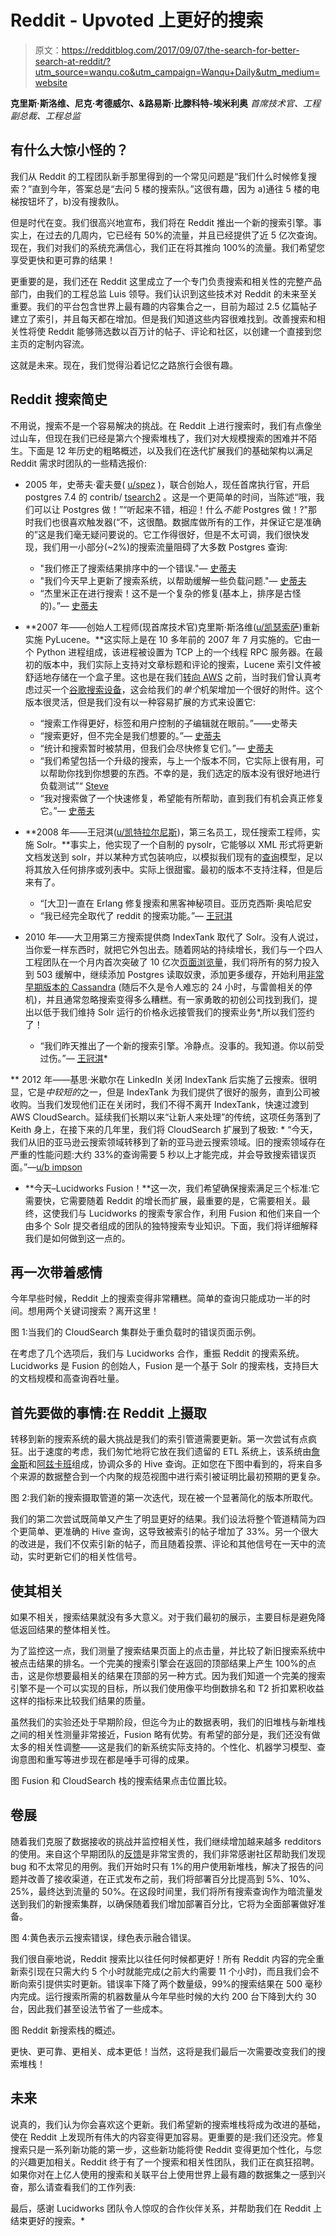 # Reddit - Upvoted 上更好的搜索

> 原文：<https://redditblog.com/2017/09/07/the-search-for-better-search-at-reddit/?utm_source=wanqu.co&utm_campaign=Wanqu+Daily&utm_medium=website>

**克里斯·斯洛维、尼克·考德威尔、&路易斯·比滕科特-埃米利奥** *首席技术官、工程副总裁、工程总监*

## 有什么大惊小怪的？

我们从 Reddit 的工程团队新手那里得到的一个常见问题是“我们什么时候修复搜索？”直到今年，答案总是“去问 5 楼的搜索队。”这很有趣，因为 a)通往 5 楼的电梯按钮坏了，b)没有搜救队。

但是时代在变。我们很高兴地宣布，我们将在 Reddit 推出一个新的搜索引擎。事实上，在过去的几周内，它已经有 50%的流量，并且已经提供了近 5 亿次查询。现在，我们对我们的系统充满信心，我们正在将其推向 100%的流量。我们希望您享受更快和更可靠的结果！

更重要的是，我们还在 Reddit 这里成立了一个专门负责搜索和相关性的完整产品部门，由我们的工程总监 Luis 领导。我们认识到这些技术对 Reddit 的未来至关重要。我们的平台包含世界上最有趣的内容集合之一，目前为超过 2.5 亿篇帖子建立了索引，并且每天都在增加。但是我们知道这些内容很难找到。改善搜索和相关性将使 Reddit 能够筛选数以百万计的帖子、评论和社区，以创建一个直接到您主页的定制内容流。

这就是未来。现在，我们觉得沿着记忆之路旅行会很有趣。

## **Reddit 搜索简史**

不用说，搜索不是一个容易解决的挑战。在 Reddit 上进行搜索时，我们有点像坐过山车，但现在我们已经是第六个搜索堆栈了，我们对大规模搜索的困难并不陌生。下面是 12 年历史的粗略概述，以及我们在迭代扩展我们的基础架构以满足 Reddit 需求时团队的一些精选报价:

*   2005 年，史蒂夫·霍夫曼( [u/spez](https://www.reddit.com/user/spez) )，联合创始人，现任首席执行官，开启 postgres 7.4 的 contrib/ [tsearch2](http://www.sai.msu.su/~megera/postgres/gist/tsearch/V2/) 。这是一个更简单的时间，当陈述“哦，我们可以让 Postgres 做！”“听起来不错，相迎！什么*不能* Postgres 做！?"那时我们也很喜欢触发器(“不，这很酷。数据库做所有的工作，并保证它是准确的”这是我们毫无疑问要说的。它工作得很好，但是不太可调，我们很快发现，我们用一小部分(~2%)的搜索流量阻碍了大多数 Postgres 查询:
    *   "我们修正了搜索结果排序中的一个错误."— [史蒂夫](https://redditblog.com/2006/02/27/if-you-want-something-done-right-do-it-yourself/)
    *   "我们今天早上更新了搜索系统，以帮助缓解一些负载问题."— [史蒂夫](https://redditblog.com/2006/07/25/searching/)
    *   “杰里米正在进行搜索！这不是一个复杂的修复(基本上，排序是古怪的)。”— [史蒂夫](https://redditblog.com/2007/04/28/updates/)

*   **2007 年——创始人工程师(现首席技术官)克里斯·斯洛维([u/凯瑟索萨](https://www.reddit.com/user/KeyserSosa))重新实施 PyLucene。**这实际上是在 10 多年前的 2007 年 7 月实施的。它由一个 Python 进程组成，该进程被设置为 TCP 上的一个线程 RPC 服务器。在最初的版本中，我们实际上支持对文章标题和评论的搜索，Lucene 索引文件被舒适地存储在一个盒子里。这也是在我们[转向 AWS](https://redditblog.com/2009/11/10/moving-to-the-cloud/) 之前，当时我们曾认真考虑过买一个[谷歌搜索设备](https://en.wikipedia.org/wiki/Google_Search_Appliance)，这会给我们的*单个*机架增加一个很好的附件。这个版本很灵活，但是我们没有以一种容易扩展的方式来设置它:
    *   “搜索工作得更好，标签和用户控制的子编辑就在眼前。”——史蒂夫
    *   “搜索更好，但不完全是我们想要的。”— [史蒂夫](https://redditblog.com/2007/08/21/its-slow-its-unstable-its-beta/)
    *   “统计和搜索暂时被禁用，但我们会尽快修复它们。”— [史蒂夫](https://redditblog.com/2007/10/16/reddit-status-update/)
    *   “我们希望包括一个升级的搜索，与上一个版本不同，它实际上很有用，可以帮助你找到你想要的东西。不幸的是，我们选定的版本没有很好地进行负载测试”“ [Steve](https://redditblog.com/2007/10/18/reddit-status-update-part-ii/)
    *   “我对搜索做了一个快速修复，希望能有所帮助，直到我们有机会真正修复它。”— [史蒂夫](https://redditblog.com/2007/06/08/a-note-on-search-and-what-were-working-on/)

*   **2008 年——王冠淇([u/凯特拉尔尼斯](https://www.reddit.com/user/ketralnis))，第三名员工，现任搜索工程师，实施 Solr。**事实上，他实现了一个自制的 pysolr，它能够以 XML 形式将更新文档发送到 solr，并以某种方式包装响应，以模拟我们现有的[查询](https://github.com/reddit/reddit/blob/master/r2/r2/lib/db/thing.py#L1084)模型，足以将其放入任何排序或列表中。实际上很甜蜜。最初的版本不支持注释，但是后来有了。
    *   “[大卫]一直在 Erlang 修复搜索和黑客神秘项目。亚历克西斯·奥哈尼安
    *   “我已经完全取代了 reddit 的搜索功能。”— [王冠淇](https://redditblog.com/2008/04/21/new-search-2/)

*   2010 年——大卫用第三方搜索提供商 IndexTank 取代了 Solr。没有人说过，当你爱一样东西时，就把它外包出去。随着网站的持续增长，我们与一个四人工程团队在一个月内首次突破了 10 亿次[页面浏览量](https://redditblog.com/2011/02/02/reddit-billions-served/)，我们将所有的努力投入到 503 缓解中，继续添加 Postgres 读取奴隶，添加更多缓存，开始利用[非常早期版本的 Cassandra](https://redditblog.com/2010/03/12/she-who-entangles-men/) (随后不久是令人难忘的 24 小时，与雷兽相关的停机)，并且通常忽略搜索变得多么糟糕。有一家勇敢的初创公司找到我们，提出以低于我们维持 Solr 运行的价格永远接管我们的搜索业务*,所以我们签约了！

    *   “我们昨天推出了一个新的搜索引擎。冷静点。没事的。我知道。你以前受过伤。”— [王冠淇](https://redditblog.com/2010/07/21/new-search/)* 

 **   2012 年——基思·米歇尔在 LinkedIn 关闭 IndexTank 后实施了云搜索。很明显，它是*中较短的*之一，但是 IndexTank 为我们提供了很好的服务，直到公司被收购。当我们发现他们正在关闭时，我们不得不离开 IndexTank，快速过渡到 AWS CloudSearch。延续我们长期以来“让新人来处理”的传统，这项任务落到了 Keith 身上，在接下来的几年里，我们将 CloudSearch 扩展到了极致:
    *   “今天，我们从旧的亚马逊云搜索领域转移到了新的亚马逊云搜索领域。旧的搜索领域存在严重的性能问题:大约 33%的查询需要 5 秒以上才能完成，并会导致搜索错误页面。”—[u/b impson](https://www.reddit.com/r/changelog/comments/694o34/reddit_search_performance_improvements/)

*   **今天–Lucidworks Fusion！**这一次，我们希望确保搜索满足三个标准:它需要快，它需要随着 Reddit 的增长而扩展，最重要的是，它需要相关。最终，这使我们与 Lucidworks 的搜索专家合作，利用 Fusion 和他们来自一个由多个 Solr 提交者组成的团队的独特搜索专业知识。下面，我们将详细解释我们是如何做到这一点的。

## **再一次带着感情**

今年早些时候，Reddit 上的搜索变得非常糟糕。简单的查询只能成功一半的时间。想用两个关键词搜索？离开这里！



 图 1:当我们的 CloudSearch 集群处于重负载时的错误页面示例。 



在考虑了几个选项后，我们与 Lucidworks 合作，重振 Reddit 的搜索系统。Lucidworks 是 Fusion 的创始人，Fusion 是一个基于 Solr 的搜索栈，支持巨大的文档规模和高查询吞吐量。

## **首先要做的事情:在 Reddit 上摄取**

转移到新的搜索系统的最大挑战是我们的索引管道需要更新。第一次尝试有点疯狂。出于速度的考虑，我们匆忙地将它放在我们遗留的 ETL 系统上，该系统由[詹金斯](https://jenkins.io/)和[阿兹卡班](https://azkaban.github.io/)组成，协调众多的 Hive 查询。正如您在下图中看到的，将来自多个来源的数据整合到一个内聚的规范视图中进行索引被证明比最初预期的更复杂。



 图 2:我们新的搜索摄取管道的第一次迭代，现在被一个显著简化的版本所取代。 



我们的第二次尝试既简单又产生了明显更好的结果。我们设法将整个管道精简为四个更简单、更准确的 Hive 查询，这导致被索引的帖子增加了 33%。另一个很大的改进是，我们不仅索引新的帖子，而且随着投票、评论和其他信号在一天中的流动，实时更新它们的相关性信号。

## **使其相关**

如果不相关，搜索结果就没有多大意义。对于我们最初的展示，主要目标是避免降低返回结果的整体相关性。

为了监控这一点，我们测量了搜索结果页面上的点击量，并比较了新旧搜索系统中被点击结果的排名。一个完美的搜索引擎会在返回的顶部结果上产生 100%的点击，这是你想要最相关的结果在顶部的另一种方式。因为我们知道一个完美的搜索引擎不是一个可以实现的目标，所以我们使用像平均倒数排名和 T2 折扣累积收益这样的指标来比较我们结果的质量。

虽然我们的实验还处于早期阶段，但迄今为止的数据表明，我们的旧堆栈与新堆栈之间的相关性测量非常接近，Fusion 略有优势。有希望的部分是，我们还没有做太多的相关性调整——这是我们的新系统实际支持的。个性化、机器学习模型、查询意图和重写等进步现在都是唾手可得的成果。



 图 Fusion 和 CloudSearch 栈的搜索结果点击位置比较。 



## **卷展**

随着我们克服了数据接收的挑战并监控相关性，我们继续增加越来越多 redditors 的使用。来自这个早期团队的[反馈](https://www.reddit.com/r/changelog/comments/6pi0kk/improving_search/)是非常宝贵的，我们非常感谢社区帮助我们发现 bug 和不太常见的用例。我们开始时只有 1%的用户使用新堆栈，解决了报告的问题并改善了接收渠道，在正式发布之前，我们将部署百分比提高到 5%、10%、25%，最终达到流量的 50%。在这段时间里，我们将所有搜索查询作为暗流量发送到我们的新搜索集群，以确保随着我们增加部署百分比，它将为全面部署做好准备。



 图 4:黄色表示云搜索错误，绿色表示融合错误。 



我们很自豪地说，Reddit 搜索比以往任何时候都更好！所有 Reddit 内容的完全重新索引现在只需大约 5 个小时就能完成(之前大约需要 11 个小时)，而且我们会不断向索引提供实时更新。错误率下降了两个数量级，99%的搜索结果在 500 毫秒内完成。运行搜索所需的机器数量从今年早些时候的大约 200 台下降到大约 30 台，因此我们甚至设法节省了一些成本。



 图 Reddit 新搜索栈的概述。 



更快、更可靠、更相关、成本更低！当然，这将是我们最后一次需要改变我们的搜索堆栈！

## **未来**

说真的，我们认为你会喜欢这个更新。我们希望新的搜索堆栈将成为改进的基础，使在 Reddit 上发现所有伟大的内容变得更加容易。更重要的是:我们还没完。修复搜索只是一系列新功能的第一步，这些新功能将使 Reddit 变得更加个性化，与您的兴趣更加相关。Reddit 终于有了一个搜索和相关性团队，我们正在疯狂招聘。如果你对在上亿人使用的搜索和关联平台上使用世界上最有趣的数据集之一感到兴奋，那么请查看我们的工作列表:

最后，感谢 Lucidworks 团队令人惊叹的合作伙伴关系，并帮助我们在 Reddit 上结束更好的搜索。*